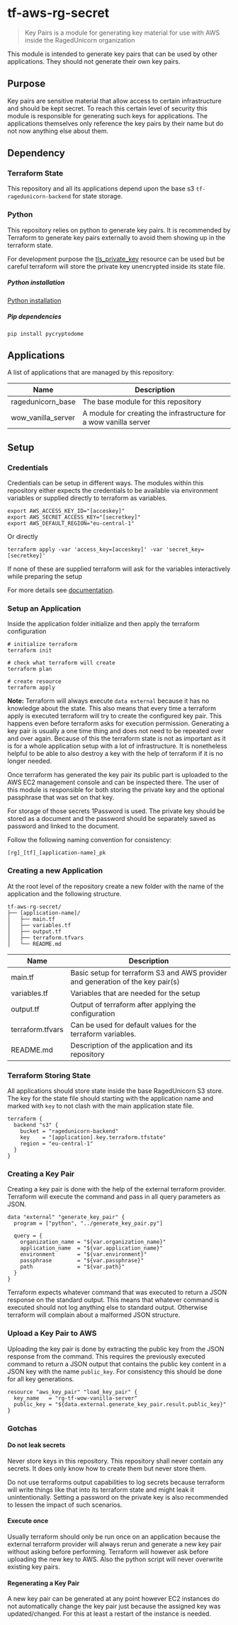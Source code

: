 # tf-aws-rg-secret

> Key Pairs is a module for generating key material for use with AWS inside the RagedUnicorn organization

This module is intended to generate key pairs that can be used by other applications. They should not generate their own key pairs.

## Purpose

Key pairs are sensitive material that allow access to certain infrastructure and should be kept secret. To reach this certain level of security this module is responsible for generating such keys for applications. The applications themselves only reference the key pairs by their name but do not now anything else about them.

## Dependency

### Terraform State

This repository and all its applications depend upon the base s3 `tf-ragedunicorn-backend` for state storage.

### Python

This repository relies on python to generate key pairs. It is recommended by Terraform to generate key pairs externally to avoid them showing up in the terraform state.

For development purpose the [tls_private_key](https://www.terraform.io/docs/providers/tls/r/private_key.html) resource can be used but be careful terraform will store the private key unencrypted inside its state file.

##### Python installation

[Python installation](https://www.python.org/downloads/)

##### Pip dependencies
```
pip install pycryptodome
```

## Applications

A list of applications that are managed by this repository:

| Name               | Description                                                       |
|--------------------|-------------------------------------------------------------------|
| ragedunicorn_base  | The base module for this repository                               |
| wow_vanilla_server | A module for creating the infrastructure for a wow vanilla server |

## Setup

### Credentials

Credentials can be setup in different ways. The modules within this repository either expects the credentials to be available via environment variables or supplied directly to terraform as variables.

```
export AWS_ACCESS_KEY_ID="[acceskey]"
export AWS_SECRET_ACCESS_KEY="[secretkey]"
export AWS_DEFAULT_REGION="eu-central-1"
```

Or directly

```
terraform apply -var 'access_key=[acceskey]' -var 'secret_key=[secretkey]'
```

If none of these are supplied terraform will ask for the variables interactively while preparing the setup

For more details see [documentation](https://www.terraform.io/docs/providers/aws/index.html).

### Setup an Application

Inside the application folder initialize and then apply the terraform configuration

```
# initialize terraform
terraform init

# check what terraform will create
terraform plan

# create resource
terraform apply
```

**Note:** Terraform will always execute `data external` because it has no knowledge about the state. This also means that every time a terraform apply is executed terraform will try to create the configured key pair. This happens even before terraform asks for execution permission. Generating a key pair is usually a one time thing and does not need to be repeated over and over again. Because of this the terraform state is not as important as it is for a whole application setup with a lot of infrastructure. It is nonetheless helpful to be able to also destroy a key with the help of terraform if it is no longer needed.

Once terraform has generated the key pair its public part is uploaded to the AWS EC2 management console and can be inspected there. The user of this module is responsible for both storing the private key and the optional passphrase that was set on that key.

For storage of those secrets 1Password is used. The private key should be stored as a document and the password should be separately saved as password and linked to the document.

Follow the following naming convention for consistency:

`[rg]_[tf]_[application-name]_pk`

### Creating a new Application

At the root level of the repository create a new folder with the name of the application and the following structure.

```
tf-aws-rg-secret/
├── [application-name]/
│   ├── main.tf
│   ├── variables.tf
│   ├── output.tf
│   ├── terraform.tfvars
│   └── README.md
```

| Name             | Description                                                                     |
|------------------|---------------------------------------------------------------------------------|
| main.tf          | Basic setup for terraform S3 and AWS provider and generation of the key pair(s) |
| variables.tf     | Variables that are needed for the setup                                         |
| output.tf        | Output of terraform after applying the configuration                            |
| terraform.tfvars | Can be used for default values for the terraform variables.                     |
| README.md        | Description of the application and its repository                               |

### Terraform Storing State

All applications should store state inside the base RagedUnicorn S3 store. The key for the state file should starting with the application name and marked with `key` to not clash with the main application state file.

```hcl
terraform {
  backend "s3" {
    bucket = "ragedunicorn-backend"
    key    = "[application].key.terraform.tfstate"
    region = "eu-central-1"
  }
}
```

### Creating a Key Pair

Creating a key pair is done with the help of the external terraform provider. Terraform will execute the command and pass in all query parameters as JSON.

```hcl
data "external" "generate_key_pair" {
  program = ["python", "../generate_key_pair.py"]

  query = {
    organization_name = "${var.organization_name}"
    application_name  = "${var.application_name}"
    environment       = "${var.environment}"
    passphrase        = "${var.passphrase}"
    path              = "${var.path}"
  }
}
```

Terraform expects whatever command that was executed to return a JSON response on the standard output. This means that whatever command is executed should not log anything else to standard output. Otherwise terraform will complain about a malformed JSON structure.

### Upload a Key Pair to AWS

Uploading the key pair is done by extracting the public key from the JSON response from the command. This requires the previously executed command to return a JSON output that contains the public key content in a JSON key with the name `public_key`. For consistency this should be done for all key generations.

```hcl
resource "aws_key_pair" "load_key_pair" {
  key_name   = "rg-tf-wow-vanilla-server"
  public_key = "${data.external.generate_key_pair.result.public_key}"
}
```

### Gotchas

#### Do not leak secrets

Never store keys in this repository. This repository shall never contain any secrets. It does only know how to create them but never store them.

Do not use terraforms output capabilities to log secrets because terraform will write things like that into its terraform state and might leak it unintentionally. Setting a password on the private key is also recommended to lessen the impact of such scenarios.

#### Execute once

Usually terraform should only be run once on an application because the external terraform provider will always rerun and generate a new key pair without asking before performing. Terraform will however ask before uploading the new key to AWS. Also the python script will never overwrite existing key pairs.

#### Regenerating a Key Pair

A new key pair can be generated at any point however EC2 instances do not automatically change the key pair just because the assigned key was updated/changed. For this at least a restart of the instance is needed.
